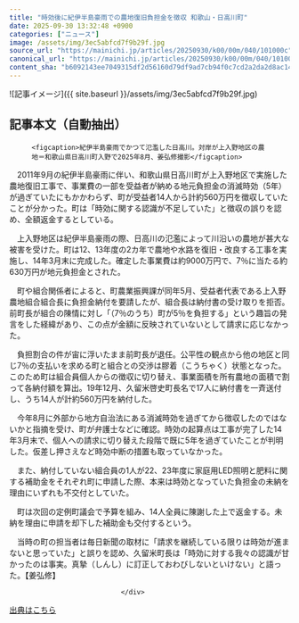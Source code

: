 ```yaml
---
title: "時効後に紀伊半島豪雨での農地復旧負担金を徴収 和歌山・日高川町"
date: 2025-09-30 13:32:48 +0900
categories: ["ニュース"]
image: /assets/img/3ec5abfcd7f9b29f.jpg
source_url: "https://mainichi.jp/articles/20250930/k00/00m/040/101000c"
canonical_url: "https://mainichi.jp/articles/20250930/k00/00m/040/101000c/"
content_sha: "b6092143ee7049315df2d56160d79df9ad7cb94f0c7cd2a2da2d8ac1416e3973"
---
```


![記事イメージ]({{ site.baseurl }}/assets/img/3ec5abfcd7f9b29f.jpg)

## 記事本文（自動抽出）
<div><section class="articledetail-body" id="articledetail-body">




<div class="articledetail-image-left">
  <figure>
    
    <figcaption>紀伊半島豪雨でかつて氾濫した日高川。対岸が上入野地区の農地＝和歌山県日高川町入野で2025年8月、姜弘修撮影</figcaption>
    
  </figure>
</div>

<p>　2011年9月の紀伊半島豪雨に伴い、和歌山県日高川町が上入野地区で実施した農地復旧工事で、事業費の一部を受益者が納める地元負担金の消滅時効（5年）が過ぎていたにもかかわらず、町が受益者14人から計約560万円を徴収していたことが分かった。町は「時効に関する認識が不足していた」と徴収の誤りを認め、全額返金するとしている。</p>

<p>　上入野地区は紀伊半島豪雨の際、日高川の氾濫によって川沿いの農地が甚大な被害を受けた。町は12、13年度の2カ年で農地や水路を復旧・改良する工事を実施し、14年3月末に完成した。確定した事業費は約9000万円で、7％に当たる約630万円が地元負担金とされた。</p>

	


<p>　町や組合関係者によると、町農業振興課が同年5月、受益者代表である上入野農地組合組合長に負担金納付を要請したが、組合長は納付書の受け取りを拒否。前町長が組合の陳情に対し「（7％のうち）町が5％を負担する」という趣旨の発言をした経緯があり、この点が金額に反映されていないとして請求に応じなかった。</p>

<p>　負担割合の件が宙に浮いたまま前町長が退任。公平性の観点から他の地区と同じ7％の支払いを求める町と組合との交渉は膠着（こうちゃく）状態となった。このため町は組合員個人からの徴収に切り替え、事業面積を所有農地の面積で割って各納付額を算出。19年12月、久留米啓史町長名で17人に納付書を一斉送付し、うち14人が計約560万円を納付した。</p>

	


<p>　今年8月に外部から地方自治法にある消滅時効を過ぎてから徴収したのではないかと指摘を受け、町が弁護士などに確認。時効の起算点は工事が完了した14年3月末で、個人への請求に切り替えた段階で既に5年を過ぎていたことが判明した。仮差し押さえなど時効中断の措置も取っていなかった。</p>

<p>　また、納付していない組合員の1人が22、23年度に家庭用LED照明と肥料に関する補助金をそれぞれ町に申請した際、本来は時効となっていた負担金の未納を理由にいずれも不交付としていた。</p>

	


<p>　町は次回の定例町議会で予算を組み、14人全員に陳謝した上で返金する。未納を理由に申請を却下した補助金も交付するという。</p>

<p>　当時の町の担当者は毎日新聞の取材に「請求を継続している限りは時効が進まないと思っていた」と誤りを認め、久留米町長は「時効に対する我々の認識が甘かったのは事実。真摯（しんし）に訂正しておわびしないといけない」と語った。【姜弘修】</p>


</section>






								</div>

[出典はこちら](https://mainichi.jp/articles/20250930/k00/00m/040/101000c)
